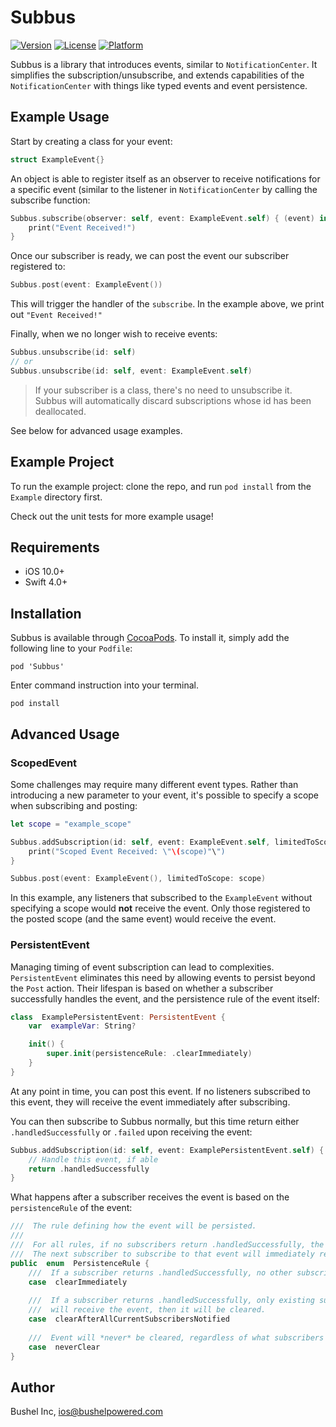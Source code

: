 # Subbus

[![Version](https://img.shields.io/cocoapods/v/Subbus.svg?style=flat)](https://cocoapods.org/pods/Subbus)
[![License](https://img.shields.io/cocoapods/l/Subbus.svg?style=flat)](https://cocoapods.org/pods/Subbus)
[![Platform](https://img.shields.io/cocoapods/p/Subbus.svg?style=flat)](https://cocoapods.org/pods/Subbus)

Subbus is a library that introduces events, similar to `NotificationCenter`.  It simplifies the subscription/unsubscribe, and extends capabilities of the `NotificationCenter` with things like typed events and event persistence.

## Example Usage

Start by creating a class for your event:
```swift
struct ExampleEvent{}
```

An object is able to register itself as an observer to receive notifications for a specific event (similar to the listener in `NotificationCenter` by calling the subscribe function:
```swift
Subbus.subscribe(observer: self, event: ExampleEvent.self) { (event) in
    print("Event Received!")
}
```

Once our subscriber is ready, we can post the event our subscriber registered to:
```swift
Subbus.post(event: ExampleEvent())
```

This will trigger the handler of the `subscribe`.  In the example above, we print out `"Event Received!"`

Finally, when we no longer wish to receive events:

```swift
Subbus.unsubscribe(id: self)
// or
Subbus.unsubscribe(id: self, event: ExampleEvent.self)
```

> If your subscriber is a class, there's no need to unsubscribe it.  Subbus will automatically discard subscriptions whose id has been deallocated.

See below for advanced usage examples.

## Example Project

To run the example project: clone the repo, and run `pod install` from the `Example` directory first.

Check out the unit tests for more example usage!

## Requirements
- iOS 10.0+
- Swift 4.0+


## Installation

Subbus is available through [CocoaPods](https://cocoapods.org). To install
it, simply add the following line to your `Podfile`:

```
pod 'Subbus'
```

Enter command instruction into your terminal.

```
pod install
```

## Advanced Usage

### ScopedEvent
Some challenges may require many different event types.  Rather than introducing a new parameter to your event, it's possible to specify a scope when subscribing and posting:

```swift
let scope = "example_scope"

Subbus.addSubscription(id: self, event: ExampleEvent.self, limitedToScope: scope) { (event) in
    print("Scoped Event Received: \"\(scope)"\")
}

Subbus.post(event: ExampleEvent(), limitedToScope: scope)
```

In this example, any listeners that subscribed to the `ExampleEvent` without specifying a scope would **not** receive the event.  Only those registered to the posted scope (and the same event) would receive the event.

### PersistentEvent

Managing timing of event subscription can lead to complexities.  `PersistentEvent` eliminates this need by allowing events to persist beyond the `Post` action.  Their lifespan is based on whether a subscriber successfully handles the event, and the persistence rule of the event itself:

```swift
class  ExamplePersistentEvent: PersistentEvent {
    var  exampleVar: String?

    init() {
        super.init(persistenceRule: .clearImmediately)
    }
}
```

At any point in time, you can post this event.  If no listeners subscribed to this event, they will receive the event immediately after subscribing.

You can then subscribe to Subbus normally, but this time return either `.handledSuccessfully` or `.failed` upon receiving the event:

```swift
Subbus.addSubscription(id: self, event: ExamplePersistentEvent.self) { (event) -> PersistentEvent.HandlerResult  in
    // Handle this event, if able
    return .handledSuccessfully
}
```

What happens after a subscriber receives the event is based on the `persistenceRule` of the event:

```swift
///  The rule defining how the event will be persisted.
///
///  For all rules, if no subscribers return .handledSuccessfully, the event will persist.
///  The next subscriber to subscribe to that event will immediately receive the event.
public  enum  PersistenceRule {
    ///  If a subscriber returns .handledSuccessfully, no other subscribers will receive it.
    case  clearImmediately
    
    ///  If a subscriber returns .handledSuccessfully, only existing subscribers
    ///  will receive the event, then it will be cleared.
    case  clearAfterAllCurrentSubscribersNotified
    
    ///  Event will *never* be cleared, regardless of what subscribers return.
    case  neverClear
}
```

## Author

Bushel Inc, ios@bushelpowered.com
